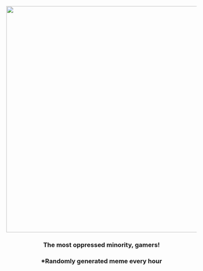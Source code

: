 <p align="center">
        <img src="https://i.redd.it/bzlmf54pywc91.gif" width="600" height="600">
        </p>
        <h3 align="center">The most oppressed minority, gamers!</h3>
        <h3 align="center">*Randomly generated meme every hour</h3>
    